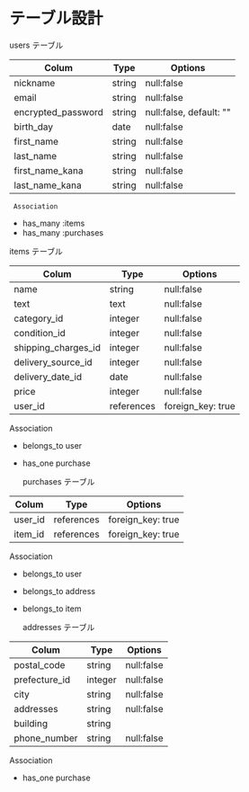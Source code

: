  # テーブル設計

  users テーブル

|Colum            |Type         |Options                                 |
|---------------------|-------------|----------------------------------------|
|nickname             |string       |null:false                              |
|email                |string       |null:false                              |
|encrypted_password   |string       |null:false, default: ""                 |
|birth_day            |date         |null:false                              |
|first_name           |string       |null:false                              |
|last_name            |string       |null:false                              |
|first_name_kana      |string       |null:false                              |
|last_name_kana       |string       |null:false                              |

     Association
-  has_many :items
-  has_many :purchases


  items テーブル

|Colum                   |Type         |Options                                 |
|------------------------|-------------|----------------------------------------|
|name                    |string       |null:false                              |
|text                    |text         |null:false                              |
|category_id             |integer      |null:false                              |
|condition_id            |integer      |null:false                              |
|shipping_charges_id     |integer      |null:false                              |
|delivery_source_id      |integer      |null:false                              |
|delivery_date_id        |date         |null:false                              |
|price                   |integer      |null:false                              |
|user_id                 |references   |foreign_key: true                       |

   Association
- belongs_to user
- has_one purchase

 
  purchases テーブル

|Colum                   |Type         |Options                                 |
|------------------------|-------------|----------------------------------------|
|user_id                 |references   |foreign_key: true                       |  
|item_id                 |references   |foreign_key: true                       |

 Association

- belongs_to user
- belongs_to address
- belongs_to item

  addresses テーブル

|Colum                   |Type         |Options                                 |
|------------------------|-------------|----------------------------------------|
|postal_code             |string       |null:false                              |
|prefecture_id           |integer      |null:false                              |
|city                    |string       |null:false                              |
|addresses               |string       |null:false                              |
|building                |string       |                                        |
|phone_number            |string       |null:false                              |
 
  Association

- has_one purchase